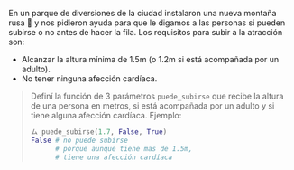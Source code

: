 En un parque de diversiones de la ciudad instalaron una nueva montaña rusa :roller_coaster: y nos pidieron ayuda para que le digamos a las personas si pueden subirse o no antes de hacer la fila. Los requisitos para subir a la atracción son:

* Alcanzar la altura mínima de 1.5m (o 1.2m si está acompañada por un adulto).
* No tener ninguna afección cardíaca.

> Definí la función de 3 parámetros `puede_subirse` que recibe la altura de una persona en metros, si está acompañada por un adulto y si tiene alguna afección cardíaca. Ejemplo:
>
> ```python
> ム puede_subirse(1.7, False, True)
> False # no puede subirse
>       # porque aunque tiene mas de 1.5m,
>       # tiene una afección cardíaca
> ```
